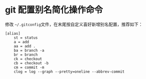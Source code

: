 # git 配置别名简化操作命令

修改 `~/.gitconfig`文件，在末尾按自定义喜好新增别名配置，推荐如下：

```shell
[alias]
	st = status
	a = add
	aa = add .
	ba = branch -a
	br = branch
	ck = checkout
	cb = checkout -b
	cm = commit -m
	clog = log --graph --pretty=oneline --abbrev-commit
```

